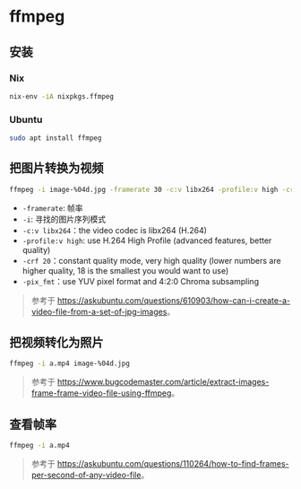 # ffmpeg

## 安装

### Nix

```sh
nix-env -iA nixpkgs.ffmpeg
```

### Ubuntu

```sh
sudo apt install ffmpeg
```

## 把图片转换为视频

```sh
ffmpeg -i image-%04d.jpg -framerate 30 -c:v libx264 -profile:v high -crf 20 -pix_fmt yuv420p output.mp4
```

- `-framerate`: 帧率
- `-i`: 寻找的图片序列模式
- `-c:v libx264`：the video codec is libx264 (H.264)
- `-profile:v high`: use H.264 High Profile (advanced features, better quality)
- `-crf 20`：constant quality mode, very high quality
  (lower numbers are higher quality, 18 is the smallest you would want to use)
- `-pix_fmt`：use YUV pixel format and 4:2:0 Chroma subsampling

> 参考于 <https://askubuntu.com/questions/610903/how-can-i-create-a-video-file-from-a-set-of-jpg-images>。

## 把视频转化为照片

```sh
ffmpeg -i a.mp4 image-%04d.jpg
```

> 参考于 <https://www.bugcodemaster.com/article/extract-images-frame-frame-video-file-using-ffmpeg>。

## 查看帧率

```sh
ffmpeg -i a.mp4
```

> 参考于 <https://askubuntu.com/questions/110264/how-to-find-frames-per-second-of-any-video-file>。
